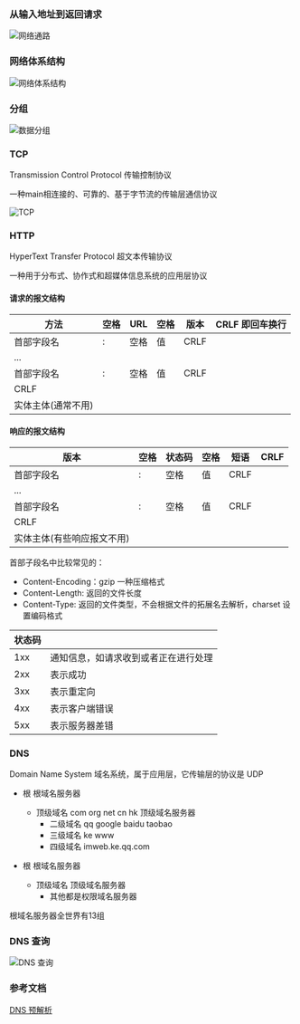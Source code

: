 ### 从输入地址到返回请求

![网络通路](https://ws1.sinaimg.cn/large/b7f2e8afgy1fvv69qwj7ij212f0l3k26.jpg)

### 网络体系结构

![网络体系结构](https://ws1.sinaimg.cn/large/b7f2e8afgy1fvv6dhlqymj213m0mg7b4.jpg)

### 分组

![数据分组](https://ws1.sinaimg.cn/large/b7f2e8afgy1fvv6hdml1pj21430gxn23.jpg)

### TCP

Transmission Control Protocol 传输控制协议

一种main相连接的、可靠的、基于字节流的传输层通信协议

![TCP](https://ws1.sinaimg.cn/large/b7f2e8afgy1fvv6q3mqiaj215x0mmwp9.jpg)

### HTTP

HyperText Transfer Protocol 超文本传输协议

一种用于分布式、协作式和超媒体信息系统的应用层协议

#### 请求的报文结构


|方法                |空格|URL|空格|版本|CRLF 即回车换行|
| ---- | ---- | ---- | ---- | ---- | ---- |
|首部字段名|:|空格|值|CRLF|
| ...                |
| 首部字段名         | :    | 空格 | 值   | CRLF |
| CRLF               |
| 实体主体(通常不用)             |

#### 响应的报文结构

|版本|空格|状态码|空格|短语|CRLF|
|--|--|--|--|--|--|
|首部字段名|:|空格|值|CRLF|
| ...                |
| 首部字段名         | :    | 空格 | 值   | CRLF |
| CRLF               |
| 实体主体(有些响应报文不用)             |

首部子段名中比较常见的：
- Content-Encoding：gzip 一种压缩格式
- Content-Length: 返回的文件长度
- Content-Type: 返回的文件类型，不会根据文件的拓展名去解析，charset 设置编码格式


|状态码||
|-|-|
|1xx|通知信息，如请求收到或者正在进行处理|
|2xx|表示成功|
|3xx|表示重定向|
|4xx|表示客户端错误|
|5xx|表示服务器差错|

### DNS

Domain Name System 域名系统，属于应用层，它传输层的协议是 UDP

- 根 根域名服务器
  - 顶级域名 com org net cn hk 顶级域名服务器
    - 二级域名 qq google baidu taobao 
    - 三级域名 ke www
    - 四级域名 imweb.ke.qq.com

- 根 根域名服务器
  - 顶级域名 顶级域名服务器
    - 其他都是权限域名服务器

根域名服务器全世界有13组

### DNS 查询

![DNS 查询](https://i.loli.net/2018/10/05/5bb6d70e12df7.png)

### 参考文档

[DNS 预解析](https://developer.mozilla.org/zh-CN/docs/Controlling_DNS_prefetching)